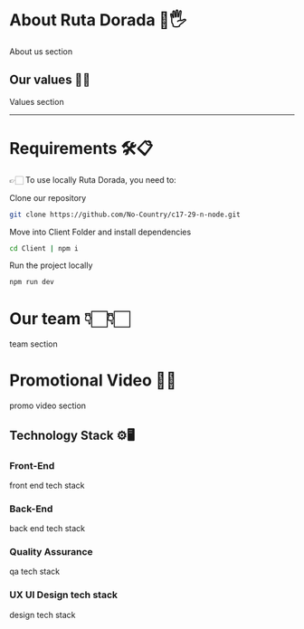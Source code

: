 # About Ruta Dorada 🐶🖐
About us section 

## Our values 🚀🌐

Values section


--- 
# Requirements 🛠️📋
👉🏻 To use locally Ruta Dorada, you need to:

Clone our repository
```sh
git clone https://github.com/No-Country/c17-29-n-node.git
```
Move into Client Folder and install dependencies
```sh
cd Client | npm i
```
Run the project locally
```sh
npm run dev
```

# Our team 👇🏻👇🏻

team section

# Promotional Video 🎥📢

promo video section

## Technology Stack ⚙️🖥️

### Front-End
front end tech stack
### Back-End
back end tech stack
### Quality Assurance
qa tech stack
### UX UI Design tech stack
design tech stack
